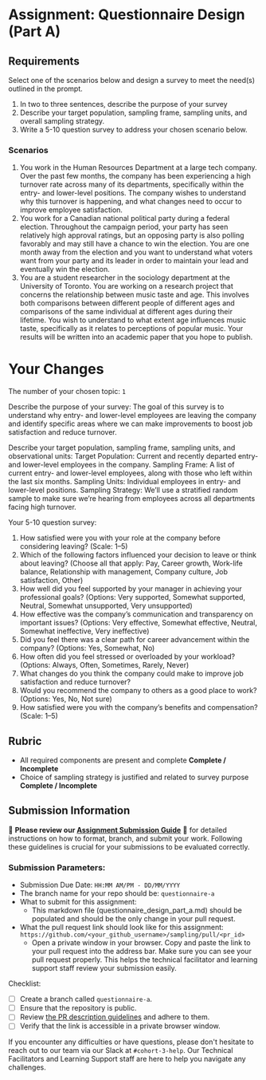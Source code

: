# Assignment: Questionnaire Design (Part A)

## Requirements
Select one of the scenarios below and design a survey to meet the need(s) outlined in the prompt.

1.	In two to three sentences, describe the purpose of your survey
2.	Describe your target population, sampling frame, sampling units, and overall sampling strategy.
3.	Write a 5-10 question survey to address your chosen scenario below.


### Scenarios
1.	You work in the Human Resources Department at a large tech company. Over the past few months, the company has been experiencing a high turnover rate across many of its departments, specifically within the entry- and lower-level positions. The company wishes to understand why this turnover is happening, and what changes need to occur to improve employee satisfaction.
2.	You work for a Canadian national political party during a federal election. Throughout the campaign period, your party has seen relatively high approval ratings, but an opposing party is also polling favorably and may still have a chance to win the election. You are one month away from the election and you want to understand what voters want from your party and its leader in order to maintain your lead and eventually win the election.
3.	You are a student researcher in the sociology department at the University of Toronto. You are working on a research project that concerns the relationship between music taste and age. This involves both comparisons between different people of different ages and comparisons of the same individual at different ages during their lifetime. You wish to understand to what extent age influences music taste, specifically as it relates to perceptions of popular music. Your results will be written into an academic paper that you hope to publish.


# Your Changes

The number of your chosen topic: `1`

Describe the purpose of your survey:
The goal of this survey is to understand why entry- and lower-level employees are leaving the company and identify specific areas where we can make improvements to boost job satisfaction and reduce turnover.

Describe your target population, sampling frame, sampling units, and observational units:
Target Population: Current and recently departed entry- and lower-level employees in the company.
Sampling Frame: A list of current entry- and lower-level employees, along with those who left within the last six months.
Sampling Units: Individual employees in entry- and lower-level positions.
Sampling Strategy: We’ll use a stratified random sample to make sure we’re hearing from employees across all departments facing high turnover.

Your 5-10 question survey:
1. How satisfied were you with your role at the company before considering leaving? (Scale: 1–5)
2. Which of the following factors influenced your decision to leave or think about leaving? (Choose all that apply: Pay, Career growth, Work-life balance, Relationship with management, Company culture, Job satisfaction, Other)
3. How well did you feel supported by your manager in achieving your professional goals? (Options: Very supported, Somewhat supported, Neutral, Somewhat unsupported, Very unsupported)
4. How effective was the company’s communication and transparency on important issues? (Options: Very effective, Somewhat effective, Neutral, Somewhat ineffective, Very ineffective)
5. Did you feel there was a clear path for career advancement within the company? (Options: Yes, Somewhat, No)
6. How often did you feel stressed or overloaded by your workload? (Options: Always, Often, Sometimes, Rarely, Never)
7. What changes do you think the company could make to improve job satisfaction and reduce turnover?
8. Would you recommend the company to others as a good place to work? (Options: Yes, No, Not sure)
9. How satisfied were you with the company’s benefits and compensation? (Scale: 1–5)


## Rubric

-	All required components are present and complete **Complete / Incomplete**
-	Choice of sampling strategy is justified and related to survey purpose **Complete / Incomplete**

## Submission Information

🚨 **Please review our [Assignment Submission Guide](https://github.com/UofT-DSI/onboarding/blob/main/onboarding_documents/submissions.md)** 🚨 for detailed instructions on how to format, branch, and submit your work. Following these guidelines is crucial for your submissions to be evaluated correctly.

### Submission Parameters:
* Submission Due Date: `HH:MM AM/PM - DD/MM/YYYY`
* The branch name for your repo should be: `questionnaire-a`
* What to submit for this assignment:
    * This markdown file (questionnaire_design_part_a.md) should be populated and should be the only change in your pull request.
* What the pull request link should look like for this assignment: `https://github.com/<your_github_username>/sampling/pull/<pr_id>`
    * Open a private window in your browser. Copy and paste the link to your pull request into the address bar. Make sure you can see your pull request properly. This helps the technical facilitator and learning support staff review your submission easily.

Checklist:
- [ ] Create a branch called `questionnaire-a`.
- [ ] Ensure that the repository is public.
- [ ] Review [the PR description guidelines](https://github.com/UofT-DSI/onboarding/blob/main/onboarding_documents/submissions.md#guidelines-for-pull-request-descriptions) and adhere to them.
- [ ] Verify that the link is accessible in a private browser window.

If you encounter any difficulties or have questions, please don't hesitate to reach out to our team via our Slack at `#cohort-3-help`. Our Technical Facilitators and Learning Support staff are here to help you navigate any challenges.
